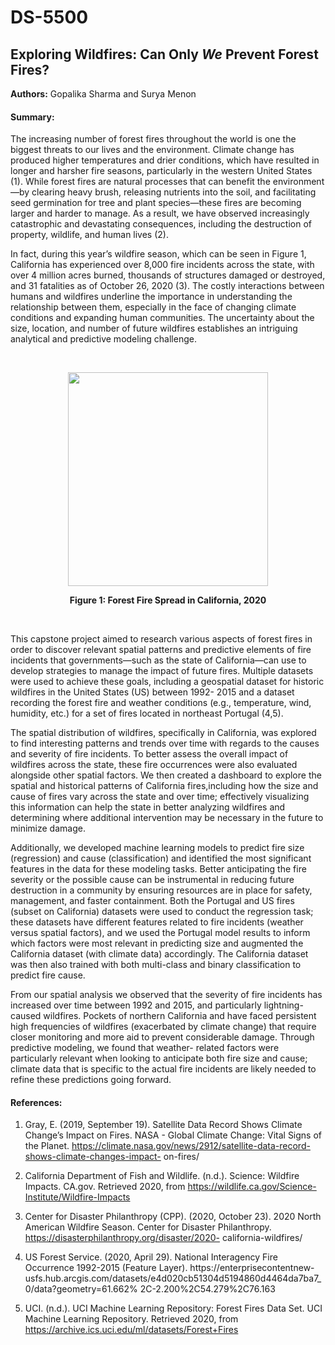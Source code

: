 # DS-5500
## Exploring Wildfires: Can Only *We* Prevent Forest Fires?
**Authors:** Gopalika Sharma and Surya Menon 

#### Summary:
The increasing number of forest fires throughout the world is one the biggest threats to our lives and the environment. Climate change has produced higher temperatures and drier conditions, which have resulted in longer and harsher fire seasons, particularly in the western United States (1). While forest fires are natural processes that can benefit the environment—by clearing heavy brush, releasing nutrients into the soil, and facilitating seed germination for tree and plant species—these fires are becoming larger and harder to manage. As a result, we have observed increasingly catastrophic and devastating consequences, including the destruction of property, wildlife, and human lives (2).

In fact, during this year’s wildfire season, which can be seen in Figure 1, California has experienced over 8,000 fire incidents across the state, with over 4 million acres burned, thousands of structures damaged or destroyed, and 31 fatalities as of October 26, 2020 (3). The costly interactions between humans and wildfires underline the importance in understanding the relationship between them, especially in the face of changing climate conditions and expanding human communities. The uncertainty about the size, location, and number of future wildfires establishes an intriguing analytical and predictive modeling challenge. 

<br />
<p align="center">
  <img width="320" height="342" src="https://upload.wikimedia.org/wikipedia/commons/8/85/2020_California_wildfires.png">
</p>
<p align="center">
<b>Figure 1: Forest Fire Spread in California, 2020 </b>
</p>
<br />

This capstone project aimed to research various aspects of forest fires in order to discover relevant spatial patterns and predictive elements of fire incidents that governments—such as the state of California—can use to develop strategies to manage the impact of future fires. Multiple datasets were used to achieve these goals, including a geospatial dataset for historic wildfires in the United States (US) between 1992- 2015 and a dataset recording the forest fire and weather conditions (e.g., temperature, wind, humidity, etc.) for a set of fires located in northeast Portugal (4,5).

The spatial distribution of wildfires, specifically in California, was explored to find interesting patterns and trends over time with regards to the causes and severity of fire incidents. To better assess the overall impact of wildfires across the state, these fire occurrences were also evaluated alongside other spatial factors. We then created a dashboard to explore the spatial and historical patterns of California fires,including how the size and cause of fires vary across the state and over time; effectively visualizing this information can help the state in better analyzing wildfires and determining where additional intervention may be necessary in the future to minimize damage.

Additionally, we developed machine learning models to predict fire size (regression) and cause (classification) and identified the most significant features in the data for these modeling tasks. Better anticipating the fire severity or the possible cause can be instrumental in reducing future destruction in a community by ensuring resources are in place for safety, management, and faster containment. Both the Portugal and US fires (subset on California) datasets were used to conduct the regression task; these datasets have different features related to fire incidents (weather versus spatial factors), and we used the Portugal model results to inform which factors were most relevant in predicting size and augmented the California dataset (with climate data) accordingly. The California dataset was then also trained with both multi-class and binary classification to predict fire cause.

From our spatial analysis we observed that the severity of fire incidents has increased over time between 1992 and 2015, and particularly lightning-caused wildfires. Pockets of northern California and have faced persistent high frequencies of wildfires (exacerbated by climate change) that require closer monitoring and more aid to prevent considerable damage. Through predictive modeling, we found that weather- related factors were particularly relevant when looking to anticipate both fire size and cause; climate data that is specific to the actual fire incidents are likely needed to refine these predictions going forward.
<br />


#### References:
1. Gray, E. (2019, September 19). Satellite Data Record Shows Climate Change’s Impact on Fires. NASA - Global Climate Change: Vital Signs of the Planet. https://climate.nasa.gov/news/2912/satellite-data-record-shows-climate-changes-impact- on-fires/

2. California Department of Fish and Wildlife. (n.d.). Science: Wildfire Impacts. CA.gov. Retrieved 2020, from https://wildlife.ca.gov/Science-Institute/Wildfire-Impacts

3. Center for Disaster Philanthropy (CPP). (2020, October 23). 2020 North American Wildfire Season. Center for Disaster Philanthropy. https://disasterphilanthropy.org/disaster/2020- california-wildfires/

4. US Forest Service. (2020, April 29). National Interagency Fire Occurrence 1992-2015 (Feature Layer). https://enterprisecontentnew- usfs.hub.arcgis.com/datasets/e4d020cb51304d5194860d4464da7ba7_0/data?geometry=61.662% 2C-2.200%2C54.279%2C76.163

5. UCI. (n.d.). UCI Machine Learning Repository: Forest Fires Data Set. UCI Machine Learning Repository. Retrieved 2020, from https://archive.ics.uci.edu/ml/datasets/Forest+Fires
